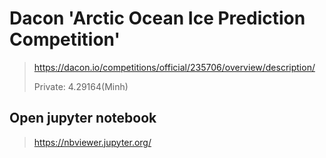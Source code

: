 # Dacon 'Arctic Ocean Ice Prediction Competition'
> https://dacon.io/competitions/official/235706/overview/description/
> 
> Private: 4.29164(Minh)

## Open jupyter notebook
> https://nbviewer.jupyter.org/

